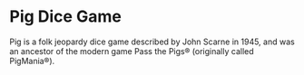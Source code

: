 # Pig Dice Game
Pig is a folk jeopardy dice game described by John Scarne in 1945, and was an ancestor of the modern game Pass the Pigs® (originally called PigMania®).
